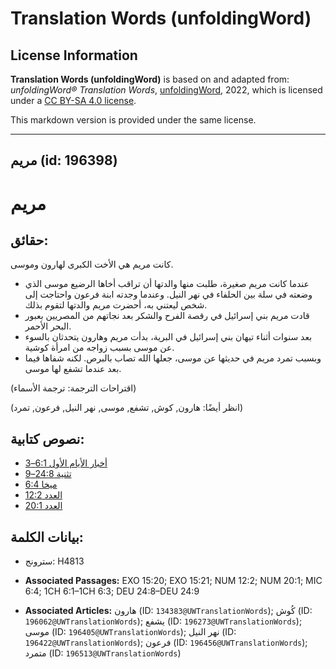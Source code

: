 # Translation Words (unfoldingWord)

## License Information

**Translation Words (unfoldingWord)** is based on and adapted from: _unfoldingWord® Translation Words_, [unfoldingWord](https://unfoldingword.org/utw), 2022, which is licensed under a [CC BY-SA 4.0 license](https://creativecommons.org/licenses/by-sa/4.0/legalcode.en).

This markdown version is provided under the same license.



--------------------------------

## مريم (id: 196398)

مريم
====

حقائق:
------

كانت مريم هي الأخت الكبرى لهارون وموسى.

* عندما كانت مريم صغيرة، طلبت منها والدتها أن تراقب أخاها الرضيع موسى الذي وضعته في سلة بين الحلفاء في نهر النيل. وعندما وجدته ابنة فرعون واحتاجت إلى شخص ليعتني به، أحضرت مريم والدتها لتقوم بذلك.
* قادت مريم بني إسرائيل في رقصة الفرح والشكر بعد نجاتهم من المصريين بعبور البحر الأحمر.
* بعد سنوات أثناء تيهان بني إسرائيل في البرية، بدأت مريم وهارون يتحدثان بالسوء عن موسى بسبب زواجه من امرأة كوشية.
* وبسبب تمرد مريم في حديثها عن موسى، جعلها الله تصاب بالبرص. لكنه شفاها فيما بعد عندما تشفع لها موسى.

(اقتراحات الترجمة: ترجمة الأسماء)

(انظر أيضًا: هارون, كوش, تشفع, موسى, نهر النيل, فرعون, تمرد)

نصوص كتابية:
------------

* [أخبار الأيام الأول 6:1–3](https://ref.ly/1Chr6:1-1Chr6:3)
* [تثنية 24:8–9](https://ref.ly/Deut24:8-Deut24:9)
* [ميخا 6:4](https://ref.ly/Mic6:4)
* [العدد 12:2](https://ref.ly/Num12:2)
* [العدد 20:1](https://ref.ly/Num20:1)

بيانات الكلمة:
--------------

* سترونج: H4813

* **Associated Passages:** EXO 15:20; EXO 15:21; NUM 12:2; NUM 20:1; MIC 6:4; 1CH 6:1–1CH 6:3; DEU 24:8–DEU 24:9
* **Associated Articles:** هارون  (ID: `134383@UWTranslationWords`); كُوش (ID: `196062@UWTranslationWords`); يشفع (ID: `196273@UWTranslationWords`); موسى (ID: `196405@UWTranslationWords`); نهر النيل (ID: `196422@UWTranslationWords`); فرعون (ID: `196456@UWTranslationWords`); متمرد (ID: `196513@UWTranslationWords`)

